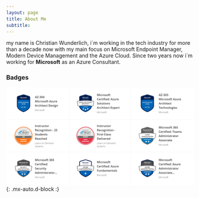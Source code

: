 ```yaml
---
layout: page
title: About Me
subtitle: 
---
```

my name is Christian Wunderlich, i´m working in the tech industry for more than a decade now with my main focus on Microsoft Endpoint Manager, Modern Device Management and the Azure Cloud. Since two years now i´m working for **Microsoft** as an Azure Consultant.

### Badges

![Badges](/assets/img/aboutme/badges2.png){: .mx-auto.d-block :}

